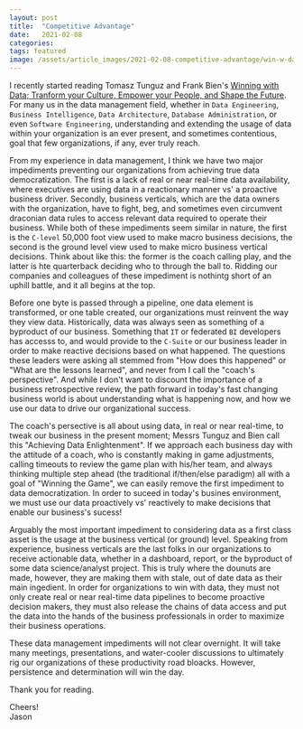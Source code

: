 ```yaml
---
layout: post
title:  "Competitive Advantage"
date:   2021-02-08 
categories:  
tags: featured 
image: /assets/article_images/2021-02-08-competitive-advantage/win-w-data.JPG
---
```


I recently started reading Tomasz Tunguz and Frank Bien's [Winning with Data; Tranform your Culture, Empower your People, and Shape the Future](https://www.amazon.com/Winning-Data-Transform-Culture-Empower/dp/1119257239/ref=sxts_sxwds-bia-wc-rsf1_0?crid=4Z226TRMUADD&cv_ct_cx=winning+with+data&dchild=1&keywords=winning+with+data&pd_rd_i=1119257239&pd_rd_r=a6dcb17d-fb9d-4945-b403-ab685ca83205&pd_rd_w=g4JpJ&pd_rd_wg=tX4wd&pf_rd_p=5168df84-062d-4bdf-8a6e-2680813bd42f&pf_rd_r=CYJBG2YRGJA9R3YR4PYF&psc=1&qid=1612796155&sprefix=Winning+with+%2Caps%2C314&sr=1-1-7bf78e84-8ef2-4f13-9926-bee5153e81cb). For many us in the data management field, whether in `Data Engineering`, `Business Intelligence`, `Data Architecture`, `Database Administration`, or even `Software Engineering`, understanding and extending the usage of data within your organization is an ever present, and sometimes contentious, goal that few organizations, if any, ever truly reach. 

From my experience in data management, I think we have two major impediments preventing our organizations from achieving true data democratization. The first is a lack of real or near real-time data availability, where executives are using data in a reactionary manner vs' a proactive business driver. Secondly, business verticals, which are the data owners with the organization, have to fight, beg, and sometimes even circumvent draconian data rules to access relevant data required to operate their business. While both of these impediments seem similar in nature, the first is the `C-level` 50,000 foot view used to make macro business decisions, the second is the ground level view used to make micro business vertical decisions. Think about like this: the former is the coach calling play, and the latter is hte quarterback deciding who to through the ball to. Ridding our companies and colleagues of these impediment is nothintg short of an uphill battle, and it all begins at the top. 

Before one byte is passed through a pipeline, one data element is transformed, or one table created, our organizations must reinvent the way they view data. Historically, data was always seen as something of a byproduct of our business. Something that `IT` or federated `BI` developers has accesss to, and would provide to the `C-Suite` or our business leader in order to make reactive decisions based on what happened. The questions these leaders were asking all stemmed from "How does this happened" or "What are the lessons learned", and never from I call the "coach's perspective". And while I don't want to discount the importance of a business retrospective review, the path forward in today's fast changing business world is about understanding what is happening now, and how we use our data to drive our organizational success. 

The coach's persective is all about using data, in real or near real-time, to tweak our business in the present moment; Messrs Tunguz and Bien call this "Achieving Data Enlightenment". If we approach each business day with the attitude of a coach, who is constantly making in game adjustments, calling timeouts to review the game plan with his/her team, and always thinking multiple step ahead (the traditional if/then/else paradigm) all with a goal of "Winning the Game", we can easily remove the first impediment to data democratization. In order to suceed in today's busines environment, we must use our data proactively vs' reactively to make decisions that enable our business's sucess! 

Arguably the most important impediment to considering data as a first class asset is the usage at the business vertical (or ground) level. Speaking from experience, business verticals are the last folks in our organizations to receive actionable data, whether in a dashboard, report, or the byproduct of some data science/analyst project. This is truly where the dounuts are made, however, they are making them with stale, out of date data as their main ingedient. In order for organizations to win with data, they must not only create real or near real-time data pipelines to become proactive decision makers, they must also release the chains of data access and put the data into the hands of the business professionals in order to maximize their business operations. 

These data management impediments will not clear overnight. It will take many meetings, presentations, and water-cooler discussions to ultimately rig our organizations of these productivity road bloacks. However, persistence and determination will win the day. 

Thank you for reading. 

Cheers!         
Jason 